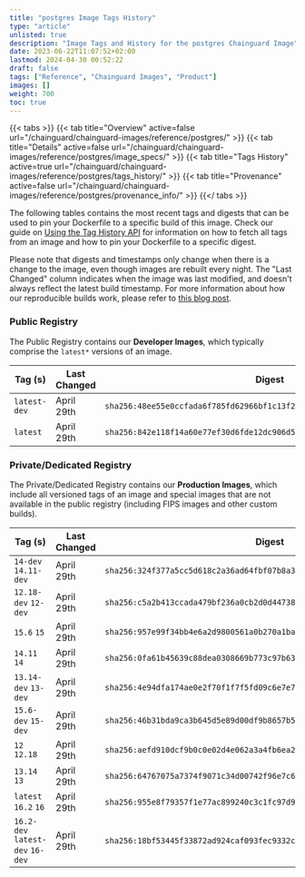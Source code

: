 ```yaml
---
title: "postgres Image Tags History"
type: "article"
unlisted: true
description: "Image Tags and History for the postgres Chainguard Image"
date: 2023-06-22T11:07:52+02:00
lastmod: 2024-04-30 00:52:22
draft: false
tags: ["Reference", "Chainguard Images", "Product"]
images: []
weight: 700
toc: true
---
```


{{< tabs >}}
{{< tab title="Overview" active=false url="/chainguard/chainguard-images/reference/postgres/" >}}
{{< tab title="Details" active=false url="/chainguard/chainguard-images/reference/postgres/image_specs/" >}}
{{< tab title="Tags History" active=true url="/chainguard/chainguard-images/reference/postgres/tags_history/" >}}
{{< tab title="Provenance" active=false url="/chainguard/chainguard-images/reference/postgres/provenance_info/" >}}
{{</ tabs >}}

The following tables contains the most recent tags and digests that can be used to pin your Dockerfile to a specific build of this image. Check our guide on [Using the Tag History API](/chainguard/chainguard-images/using-the-tag-history-api/) for information on how to fetch all tags from an image and how to pin your Dockerfile to a specific digest.

Please note that digests and timestamps only change when there is a change to the image, even though images are rebuilt every night. The "Last Changed" column indicates when the image was last modified, and doesn't always reflect the latest build timestamp. For more information about how our reproducible builds work, please refer to [this blog post](https://www.chainguard.dev/unchained/reproducing-chainguards-reproducible-image-builds).

### Public Registry
The Public Registry contains our **Developer Images**, which typically comprise the `latest*` versions of an image.

| Tag (s)       | Last Changed | Digest                                                                    |
|---------------|--------------|---------------------------------------------------------------------------|
|  `latest-dev` | April 29th   | `sha256:48ee55e0ccfada6f785fd62966bf1c13f29979d3929a7e831b53e11d41f2fc2a` |
|  `latest`     | April 29th   | `sha256:842e118f14a60e77ef30d6fde12dc906d5000fc9410a98196c521908c09de6a7` |


### Private/Dedicated Registry
The Private/Dedicated Registry contains our **Production Images**, which include all versioned tags of an image and special images that are not available in the public registry (including FIPS images and other custom builds).

| Tag (s)                           | Last Changed | Digest                                                                    |
|-----------------------------------|--------------|---------------------------------------------------------------------------|
|  `14-dev` `14.11-dev`             | April 29th   | `sha256:324f377a5cc5d618c2a36ad64fbf07b8a34b8af79f897be956e8dde3dd68e718` |
|  `12.18-dev` `12-dev`             | April 29th   | `sha256:c5a2b413ccada479bf236a0cb2d0d447384bcaea653db5d9086cf53c662a212d` |
|  `15.6` `15`                      | April 29th   | `sha256:957e99f34bb4e6a2d9800561a0b270a1baec551acb0c4e2f50fbab097050d41b` |
|  `14.11` `14`                     | April 29th   | `sha256:0fa61b45639c88dea0308669b773c97b63e0b7a7bef2f223dfe5669f295c1879` |
|  `13.14-dev` `13-dev`             | April 29th   | `sha256:4e94dfa174ae0e2f70f1f7f5fd09c6e7e7927e08d8a83c2c5f705ea2a95767fa` |
|  `15.6-dev` `15-dev`              | April 29th   | `sha256:46b31bda9ca3b645d5e89d00df9b8657b59ff0e6b9cd05ddd6c78a88fe0aace5` |
|  `12` `12.18`                     | April 29th   | `sha256:aefd910dcf9b0c0e02d4e062a3a4fb6ea24b316f50ddc22f781e66f039a31bc0` |
|  `13.14` `13`                     | April 29th   | `sha256:64767075a7374f9071c34d00742f96e7c68bc661f10a1fdfcbad7135df098c49` |
|  `latest` `16.2` `16`             | April 29th   | `sha256:955e8f79357f1e77ac899240c3c1fc97d9887b8ab1b8d5f9506e9cbc0673c268` |
|  `16.2-dev` `latest-dev` `16-dev` | April 29th   | `sha256:18bf53445f33872ad924caf093fec9332c2f032ca2a5c7f770e453f5b8ebf757` |

